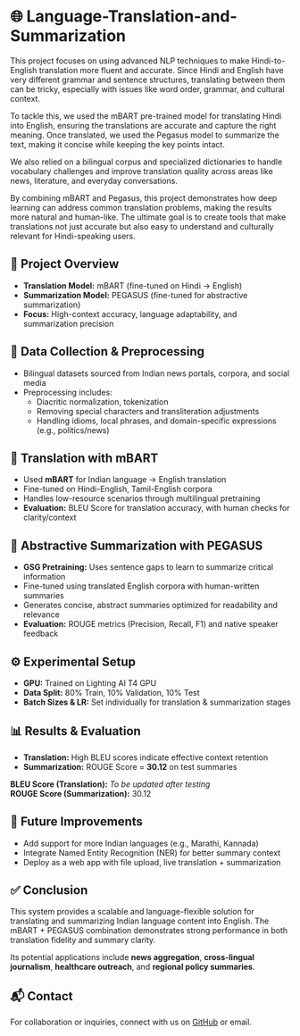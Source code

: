 
<!DOCTYPE html>
<html lang="en">
<head>
  <meta charset="UTF-8">
  
</head>
<body>

  <h1>🌐 Language-Translation-and-Summarization</h1>
  <p>This project focuses on using advanced NLP techniques to make Hindi-to-English translation more fluent and accurate. Since Hindi and English have very different grammar and sentence structures, translating between them can be tricky, especially with issues like word order, grammar, and cultural context.  

To tackle this, we used the mBART pre-trained model for translating Hindi into English, ensuring the translations are accurate and capture the right meaning. Once translated, we used the Pegasus model to summarize the text, making it concise while keeping the key points intact.  

We also relied on a bilingual corpus and specialized dictionaries to handle vocabulary challenges and improve translation quality across areas like news, literature, and everyday conversations.  

By combining mBART and Pegasus, this project demonstrates how deep learning can address common translation problems, making the results more natural and human-like. The ultimate goal is to create tools that make translations not just accurate but also easy to understand and culturally relevant for Hindi-speaking users.</p>

  <div class="section">
    <h2>📌 Project Overview</h2>
    <ul>
      <li><strong>Translation Model:</strong> mBART (fine-tuned on Hindi → English)</li>
      <li><strong>Summarization Model:</strong> PEGASUS (fine-tuned for abstractive summarization)</li>
      <li><strong>Focus:</strong> High-context accuracy, language adaptability, and summarization precision</li>
    </ul>
  </div>

  <div class="section">
    <h2>📂 Data Collection & Preprocessing</h2>
    <ul>
      <li>Bilingual datasets sourced from Indian news portals, corpora, and social media</li>
      <li>Preprocessing includes:
        <ul>
          <li>Diacritic normalization, tokenization</li>
          <li>Removing special characters and transliteration adjustments</li>
          <li>Handling idioms, local phrases, and domain-specific expressions (e.g., politics/news)</li>
        </ul>
      </li>
    </ul>
  </div>

  <div class="section">
    <h2>🔄 Translation with mBART</h2>
    <ul>
      <li>Used <strong>mBART</strong> for Indian language → English translation</li>
      <li>Fine-tuned on Hindi-English, Tamil-English corpora</li>
      <li>Handles low-resource scenarios through multilingual pretraining</li>
      <li><strong>Evaluation:</strong> BLEU Score for translation accuracy, with human checks for clarity/context</li>
    </ul>
  </div>

  <div class="section">
    <h2>🧠 Abstractive Summarization with PEGASUS</h2>
    <ul>
      <li><strong>GSG Pretraining:</strong> Uses sentence gaps to learn to summarize critical information</li>
      <li>Fine-tuned using translated English corpora with human-written summaries</li>
      <li>Generates concise, abstract summaries optimized for readability and relevance</li>
      <li><strong>Evaluation:</strong> ROUGE metrics (Precision, Recall, F1) and native speaker feedback</li>
    </ul>
  </div>

  <div class="section">
    <h2>⚙️ Experimental Setup</h2>
    <ul>
      <li><strong>GPU:</strong> Trained on Lighting AI T4 GPU</li>
      <li><strong>Data Split:</strong> 80% Train, 10% Validation, 10% Test</li>
      <li><strong>Batch Sizes & LR:</strong> Set individually for translation & summarization stages</li>
    </ul>
  </div>

  <div class="section">
    <h2>📊 Results & Evaluation</h2>
    <ul>
      <li><strong>Translation:</strong> High BLEU scores indicate effective context retention</li>
      <li><strong>Summarization:</strong> ROUGE Score = <strong>30.12</strong> on test summaries</li>
    </ul>
    <div class="highlight">
      <strong>BLEU Score (Translation):</strong> <em>To be updated after testing</em><br>
      <strong>ROUGE Score (Summarization):</strong> 30.12
    </div>
  </div>

  <div class="section">
    <h2>🚀 Future Improvements</h2>
    <ul>
      <li>Add support for more Indian languages (e.g., Marathi, Kannada)</li>
      <li>Integrate Named Entity Recognition (NER) for better summary context</li>
      <li>Deploy as a web app with file upload, live translation + summarization</li>
    </ul>
  </div>

  <div class="section">
    <h2>✅ Conclusion</h2>
    <p>
      This system provides a scalable and language-flexible solution for translating and summarizing Indian language content into English. The mBART + PEGASUS combination demonstrates strong performance in both translation fidelity and summary clarity.
    </p>
    <p>
      Its potential applications include <strong>news aggregation</strong>, <strong>cross-lingual journalism</strong>, <strong>healthcare outreach</strong>, and <strong>regional policy summaries</strong>.
    </p>
  </div>

  <div class="section">
    <h2>📬 Contact</h2>
    <p>For collaboration or inquiries, connect with us on <a href="https://github.com/keshav-077">GitHub</a> or email.</p>
  </div>

</body>
</html>
